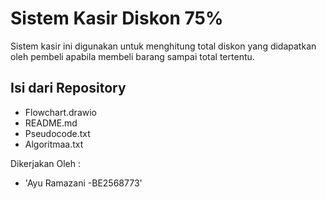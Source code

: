 # Sistem Kasir Diskon 75%
Sistem kasir ini digunakan untuk menghitung total diskon yang didapatkan oleh pembeli apabila membeli barang sampai total tertentu.

## Isi dari Repository
- Flowchart.drawio
- README.md
- Pseudocode.txt
- Algoritmaa.txt

Dikerjakan Oleh :
- 'Ayu Ramazani -BE2568773'